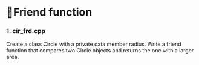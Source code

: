 # 🔹Friend function
### 1. cir_frd.cpp	<br>
Create a class Circle with a private data member radius. Write a friend function that compares two Circle objects and returns the one with a larger area.
